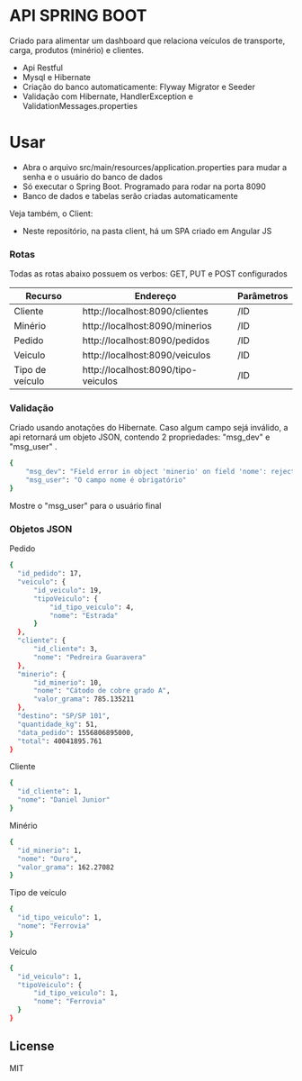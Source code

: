 # API SPRING BOOT

Criado para alimentar um dashboard que relaciona veículos de transporte, carga, produtos (minério) e clientes.

  - Api Restful
  - Mysql e Hibernate
  - Criação do banco automaticamente: Flyway Migrator e Seeder
  - Validação com Hibernate, HandlerException e ValidationMessages.properties

# Usar

  - Abra o arquivo src/main/resources/application.properties para mudar a senha e o usuário do banco de dados
  - Só executar o Spring Boot. Programado para rodar na porta 8090
  - Banco de dados e tabelas serão criadas automaticamente

Veja também, o Client:
  - Neste repositório, na pasta client, há um SPA criado em Angular JS

### Rotas

Todas as rotas abaixo possuem os verbos: GET, PUT e POST configurados

| Recurso | Endereço | Parâmetros |
| ------ | ------ | ------ |
| Cliente | http://localhost:8090/clientes | /ID |
| Minério | http://localhost:8090/minerios | /ID |
| Pedido | http://localhost:8090/pedidos | /ID |
| Veiculo | http://localhost:8090/veiculos | /ID |
| Tipo de veículo | http://localhost:8090/tipo-veiculos | /ID |

### Validação 

Criado usando anotações do Hibernate. Caso algum campo sejá inválido, a api retornará um objeto JSON, contendo 2 propriedades: "msg_dev" e "msg_user" .
```sh
{
    "msg_dev": "Field error in object 'minerio' on field 'nome': rejected value [null]; codes [NotNull.minerio.nome,NotNull.nome,NotNull.java.lang.String,NotNull]; arguments [org.springframework.context.support.DefaultMessageSourceResolvable: codes [minerio.nome,nome]; arguments []; default message [nome]]; default message [O campo {0} é obrigatório]",
    "msg_user": "O campo nome é obrigatório"
}
```

Mostre o "msg_user" para o usuário final

### Objetos JSON

Pedido
```sh
{
  "id_pedido": 17,
  "veiculo": {
      "id_veiculo": 19,
      "tipoVeiculo": {
          "id_tipo_veiculo": 4,
          "nome": "Estrada"
      }
  },
  "cliente": {
      "id_cliente": 3,
      "nome": "Pedreira Guaravera"
  },
  "minerio": {
      "id_minerio": 10,
      "nome": "Cátodo de cobre grado A",
      "valor_grama": 785.135211
  },
  "destino": "SP/SP 101",
  "quantidade_kg": 51,
  "data_pedido": 1556806895000,
  "total": 40041895.761
}
```

Cliente
```sh
{
  "id_cliente": 1,
  "nome": "Daniel Junior"
}
```

Minério
```sh
{
  "id_minerio": 1,
  "nome": "Ouro",
  "valor_grama": 162.27082
}
```

Tipo de veículo
```sh
{
  "id_tipo_veiculo": 1,
  "nome": "Ferrovia"
}
```

Veículo
```sh
{
  "id_veiculo": 1,
  "tipoVeiculo": {
      "id_tipo_veiculo": 1,
      "nome": "Ferrovia"
  }
}
```

License
----
MIT
